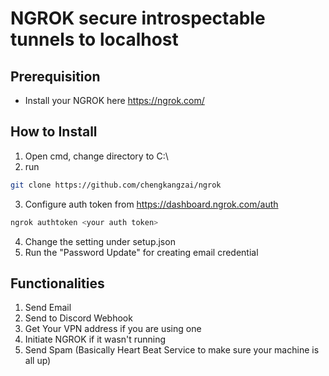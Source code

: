 # NGROK secure introspectable tunnels to localhost

## Prerequisition

* Install your NGROK here https://ngrok.com/

## How to Install
  1. Open cmd, change directory to C:\ 
  2. run 
  ```sh
  git clone https://github.com/chengkangzai/ngrok
  ```
  3. Configure auth token from https://dashboard.ngrok.com/auth
  ```sh
  ngrok authtoken <your auth token>
  ```
  4. Change the setting under setup.json 
  5. Run the "Password Update" for creating email credential 

## Functionalities 
  1. Send Email 
  2. Send to Discord Webhook
  3. Get Your VPN address if you are using one
  4. Initiate NGROK if it wasn't running
  5. Send Spam (Basically Heart Beat Service to make sure your machine is all up)
